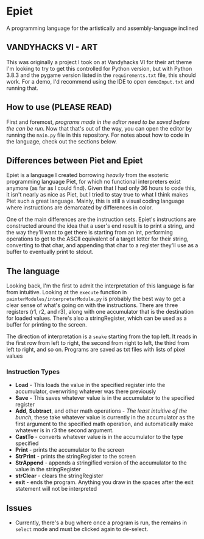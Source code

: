 # Epiet

A programming language for the artistically and assembly-language inclined

## VANDYHACKS VI - ART

This was originally a project I took on at Vandyhacks VI for their art theme I'm looking to try to get this controlled for Python version, but with Python 3.8.3 and the pygame version listed in the `requirements.txt` file, this should work. For a demo, I'd recommend using the IDE to open `demoInput.txt` and running that.

## How to use (PLEASE READ)

First and foremost, _programs made in the editor need to be saved before the can be run_. Now that that's out of the way, you can open the editor by running the `main.py` file in this repository. For notes about how to code in the language, check out the sections below.

## Differences between Piet and Epiet

Epiet is a language I created borrowing *heavily* from the esoteric programming language Piet, for which no functional interpreters exist anymore (as far as I could find). Given that I had only 36 hours to code this, it isn't nearly as nice as Piet, but I tried to stay true to what I think makes Piet such a great language. Mainly, this is still a visual coding language where instructions are demarcated by differences in color.

One of the main differences are the instruction sets. Epiet's instructions are constructed around the idea that a user's end result is to print a string, and the way they'll want to get there is starting from an int, performing operations to get to the  ASCII equivalent of a target letter for their string, converting to that char, and appending that char to a register they'll use as a buffer to eventually print to stdout.

## The language

Looking back, I'm the first to admit the interpretation of this language is far from intuitive. Looking at the `execute` function in `painterModules/interpreterModule.py` is probably the best way to get a clear sense of what's going on with the instructions. There are three registers (r1, r2, and r3), along with one accumulator that is the destination for loaded values. There's also a stringRegister, which can be used as a buffer for printing to the screen.

The direction of interpretation is a `snake` starting from the top left. It reads in the first row from left to right, the second from right to left, the third from left to right, and so on. Programs are saved as txt files with lists of pixel values

### Instruction Types

* __Load__ - This loads the value in the specified register into the accumulator, overwriting whatever was there previously
* __Save__ - This saves whatever value is in the accumulator to the specified register
* __Add__, __Subtract__, and other math operations - *The least intuitive of the bunch*, these take whatever value is currently in the accumulator as the first argument to the specified math operation, and automatically make whatever is in r3 the second argument.
*  __CastTo__ - converts whatever value is in the accumulator to the type specified
* __Print__ - prints the accumulator to the screen
* __StrPrint__ - prints the stringRegister to the screen
* __StrAppend__ - appends a stringified version of the accumulator to the value in the stringRegister
* __strClear__ - clears the stringRegister
* __exit__  - ends the program. Anything you draw in the spaces after the exit statement will not be interpreted

## Issues
* Currently, there's a bug where once a program is run, the remains in `select` mode and must be clicked again to de-select.
